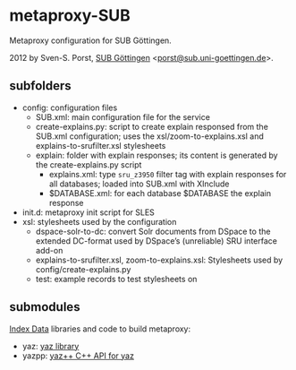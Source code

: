 # metaproxy-SUB
Metaproxy configuration for SUB Göttingen.

2012 by Sven-S. Porst, [SUB Göttingen](http://www.sub.uni-goettingen.de/) <[porst@sub.uni-goettingen.de](porst@sub.uni-goettingen.de)>.


## subfolders
* config: configuration files
	* SUB.xml: main configuration file for the service
	* create-explains.py: script to create explain responsed from the SUB.xml configuration; uses the xsl/zoom-to-explains.xsl and explains-to-srufilter.xsl stylesheets
	* explain: folder with explain responses; its content is generated by the create-explains.py script
		* explains.xml: type `sru_z3950` filter tag with explain responses for all databases; loaded into SUB.xml with XInclude
		* $DATABASE.xml: for each database $DATABASE the explain response 
* init.d: metaproxy init script for SLES
* xsl: stylesheets used by the configuration
	* dspace-solr-to-dc: convert Solr documents from DSpace to the extended DC-format used by DSpace’s (unreliable) SRU interface add-on
	* explains-to-srufilter.xsl, zoom-to-explains.xsl: Stylesheets used by config/create-explains.py
	* test: example records to test stylesheets on


## submodules
[Index Data](http://www.indexdata.com/) libraries and code to build metaproxy:
* yaz: [yaz library](http://www.indexdata.com/yaz)
* yazpp: [yaz++ C++ API for yaz](http://www.indexdata.com/yazpp)
